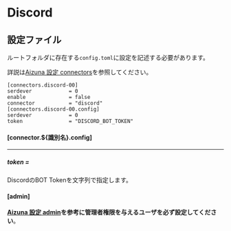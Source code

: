 # Discord

## 設定ファイル

ルートフォルダに存在する`config.toml`に設定を記述する必要があります。


詳説は[Aizuna 設定 connectors][Aizuna 設定 connectors]を参照してください。

```
[connectors.discord-00]
serdever            = 0
enable              = false
connector           = "discord"
[connectors.discord-00.config]
serdever            = 0
token               = "DISCORD_BOT_TOKEN"
```

#### [connector.${識別名}.config]

----
##### token =
DiscordのBOT Tokenを文字列で指定します。

#### [admin]

**[Aizuna 設定 admin][Aizuna 設定 admin]を参考に管理者権限を与えるユーザを必ず設定してください**。

[Aizuna 設定 connectors]:./aizuna_config.html#connectors
[Aizuna 設定 admin]:./aizuna_config.html#admin
